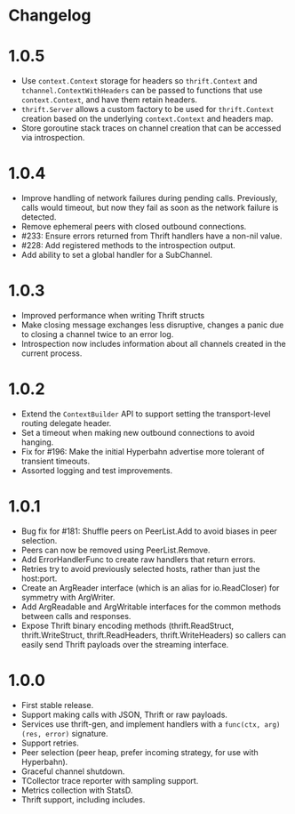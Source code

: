 Changelog
=========

# 1.0.5

* Use `context.Context` storage for headers so `thrift.Context` and
  `tchannel.ContextWithHeaders` can be passed to functions that use
  `context.Context`, and have them retain headers.
* `thrift.Server` allows a custom factory to be used for `thrift.Context`
  creation based on the underlying `context.Context` and headers map.
* Store goroutine stack traces on channel creation that can be accessed
  via introspection.

# 1.0.4

* Improve handling of network failures during pending calls. Previously, calls
  would timeout, but now they fail as soon as the network failure is detected.
* Remove ephemeral peers with closed outbound connections.
* #233: Ensure errors returned from Thrift handlers have a non-nil value.
* #228: Add registered methods to the introspection output.
* Add ability to set a global handler for a SubChannel.

# 1.0.3

* Improved performance when writing Thrift structs
* Make closing message exchanges less disruptive, changes a panic due to
  closing a channel twice to an error log.
* Introspection now includes information about all channels created
  in the current process.

# 1.0.2

* Extend the `ContextBuilder` API to support setting the transport-level
  routing delegate header.
* Set a timeout when making new outbound connections to avoid hanging.
* Fix for #196: Make the initial Hyperbahn advertise more tolerant of transient
  timeouts.
* Assorted logging and test improvements.

# 1.0.1

* Bug fix for #181: Shuffle peers on PeerList.Add to avoid biases in peer
  selection.
* Peers can now be removed using PeerList.Remove.
* Add ErrorHandlerFunc to create raw handlers that return errors.
* Retries try to avoid previously selected hosts, rather than just the
  host:port.
* Create an ArgReader interface (which is an alias for io.ReadCloser) for
  symmetry with ArgWriter.
* Add ArgReadable and ArgWritable interfaces for the common methods between
  calls and responses.
* Expose Thrift binary encoding methods (thrift.ReadStruct, thrift.WriteStruct,
  thrift.ReadHeaders, thrift.WriteHeaders) so callers can easily send Thrift
  payloads over the streaming interface.

# 1.0.0

* First stable release.
* Support making calls with JSON, Thrift or raw payloads.
* Services use thrift-gen, and implement handlers with a `func(ctx, arg) (res,
  error)` signature.
* Support retries.
* Peer selection (peer heap, prefer incoming strategy, for use with Hyperbahn).
* Graceful channel shutdown.
* TCollector trace reporter with sampling support.
* Metrics collection with StatsD.
* Thrift support, including includes.
